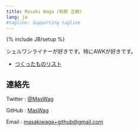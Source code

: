 ```yaml
---
title: Masaki Waga (和賀 正樹)
lang: ja
#tagline: Supporting tagline
---
```

{% include JB/setup %}

シェルワンライナーが好きです。特にAWKが好きです。

* [つくったものリスト](/ja/prodcts.html)

連絡先
--------

Twitter
: [@MasWag](https://twitter.com/MasWag)

GitHub
: [MasWag](https://github.com/MasWag)

Email
: [masakiwaga+github@gmail.com](mailto:masakiwaga+github@gmail.com)
